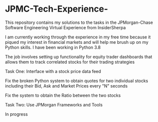 # JPMC-Tech-Experience-
This repository contains my solutions to the tasks in the JPMorgan-Chase Software Engineering Virtual Experience from InsiderSherpa

I am currently working through the experience in my free time because it piqued my interest in financial markets and will help me brush up on my Python skills. I have been working in Python 3.8 

The job involves setting up functionality for equity trader dashboards that allows them to track correlated stocks for their trading strategies 

Task One: Interface with a stock price data feed 

  Fix the broken Python system to obtain quotes for two individual stocks including their Bid, Ask and Market Prices every "N" seconds
  
  Fix the system to obtain the Ratio between the two stocks
  
Task Two: Use JPMorgan Frameworks and Tools 

  In progress 

